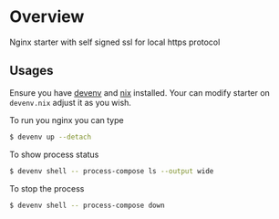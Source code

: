# Overview
Nginx starter with self signed ssl for local https protocol

## Usages
Ensure you have [devenv](https://github.com/cachix/devenv) and [nix](https://nixos.org/) installed.
Your can modify starter on `devenv.nix` adjust it as you wish.

To run you nginx you can type
```bash
$ devenv up --detach
```

To show process status
```bash
$ devenv shell -- process-compose ls --output wide
```

To stop the process
```bash
$ devenv shell -- process-compose down 
```
